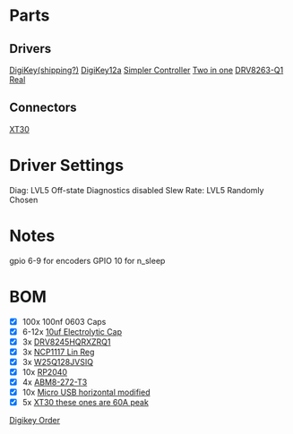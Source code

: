 # Parts
## Drivers
[DigiKey(shipping?)](https://www.digikey.com/en/products/detail/texas-instruments/DRV8244HQRYJRQ1/18182849)
[DigiKey12a](https://www.digikey.com/en/products/detail/texas-instruments/DRV8243HQDGQRQ1/18159292)
[Simpler Controller](https://www.digikey.com/en/products/detail/stmicroelectronics/VNH7100BASTR/7691017)
[Two in one](https://www.digikey.com/en/products/detail/texas-instruments/DRV8262DDVR/23331378?s=N4IgTCBcDaICICUBqAOMA2Mc5JAXQF8g)
[DRV8263-Q1](https://www.ti.com/product/DRV8263-Q1)
[Real](https://www.ti.com/product/DRV8245-Q1/part-details/DRV8245HQRXZRQ1)
## Connectors
[XT30](https://www.digikey.com/en/products/detail/sparkfun-electronics/PRT-10474/8258064)
# Driver Settings
Diag: LVL5 Off-state Diagnostics disabled
Slew Rate: LVL5 Randomly Chosen
# Notes
gpio 6-9 for encoders
GPIO 10 for n_sleep
# BOM
- [x] 100x 100nf 0603 Caps
- [x] 6-12x [10uf Electrolytic Cap](https://www.digikey.com/en/products/detail/nic-components-corp/NACE100M35V5X5-5TR13F/22320440?s=N4IgjCBcoBwwLFUBjKAzAhgGwM4FMAaEAeygG0QYwwAGMAdhAF0iAHAFyhAGV2AnAJYA7AOYgAvkQBMNeAE4kIVJEy5CJcuBoACAK0AxZm06QQAVSED2AeTQBZPBhwBXPngnjxQA)
- [x] 3x [DRV8245HQRXZRQ1](https://www.digikey.com/en/products/detail/texas-instruments/DRV8245HQRXZRQ1/15926671?s=N4IgTCBcDaICICUBqAOMAWArACQIoIA0AtBXARhAF0BfIA)
- [x] 3x [NCP1117 Lin Reg](https://www.digikey.com/en/products/detail/onsemi/NCP1117IST33T3G/14545464)
- [x] 3x [W25Q128JVSIQ](https://www.digikey.com/en/products/detail/winbond-electronics/W25Q128JVSIQ/5803943)
- [x] 10x [RP2040](https://www.digikey.com/en/products/detail/raspberry-pi/SC0914-13/14306010?s=N4IgTCBcDaIEoAUwAYAsyQF0C%2BQ)
- [x] 4x [ABM8-272-T3](https://www.digikey.com/en/products/detail/abracon-llc/ABM8-272-T3/22472366?s=N4IgTCBcDaIIICECyAOAtGA7GNAVAzCALoC%2BQA)
- [x] 10x [Micro USB horizontal modified](https://www.digikey.com/en/products/detail/amphenol-cs-fci/10103594-0001LF/2350351?s=N4IgTCBcDaIIwAZEGYCsBOALCAugXyA)
- [x] 5x [XT30 these ones are 60A peak]()

[Digikey Order](https://www.digikey.com/short/719qh9n4)
